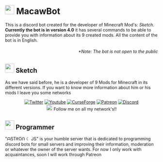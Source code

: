 # <img src="https://i.ibb.co/mN59fmL/MACAWS.png" width="30"> MacawBot 
This is a discord bot created for the developer of Minecraft Mod's: _Sketch_.
**Currently the bot is in version 4.0** it has several commands to be able to provide you with information about its 9 created mods. 
All the content of the bot is in English. <br>
<h6 align="right"> *Note: The bot is not open to the public </h6>

## <img src="https://i.ibb.co/Bng5xkC/MacawsAv.png" width="30"> Sketch 
As we have said before, he is a developer of 9 Mods for Minecraft in its different versions. 
If you want to know more information about him or his mods I leave you some networks<br><p align="center">
[![Twitter](https://img.shields.io/badge/Network-02ccbd?style=for-the-badge&logo=twitter&logoColor=white)](https://bit.ly/2Jm6wBH)
[![Youtube](https://img.shields.io/badge/Videos-red?style=for-the-badge&logo=youtube&logoColor=white)](https://bit.ly/33nYpvs)
[![CurseForge](https://img.shields.io/badge/Mods-000001?style=for-the-badge&logo=curseforge&logoColor=white)](https://bit.ly/3fMAACr)
[![Patreon](https://img.shields.io/badge/Suppot-orange?style=for-the-badge&logo=patreon&logoColor=white)](https://bit.ly/36eSquT)
[![Discord](https://img.shields.io/badge/Server-487cbe?style=for-the-badge&logo=discord&logoColor=white)](https://discord.gg/A9ZPXnyJYD)<br>
<img src="https://i.ibb.co/dMNkJpg/emoji-77.png" width="20"> Follow me on all my network's!! </p>

## <img src="https://i.ibb.co/Xp0s4mn/pixil-frame-0-48.png" width="30"> Programmer
"ᗩSTᖇOᑎ ☾ ᒍS" is your humble server that is dedicated to programming discord bots for small servers and improving their information, moderation or whatever the owner of the server wants. 
For now I only work with acquaintances, soon I will work through Patreon
